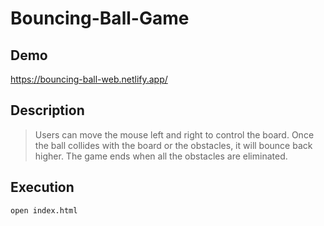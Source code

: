# Bouncing-Ball-Game

## Demo

https://bouncing-ball-web.netlify.app/

## Description

> Users can move the mouse left and right to control the board. Once the ball collides with the board or the obstacles, it will bounce back higher. The game ends when all the obstacles are eliminated.

## Execution

```
open index.html
```
